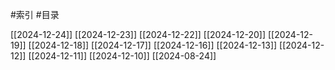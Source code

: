 #索引 #目录

[[2024-12-24]]
[[2024-12-23]]
[[2024-12-22]]
[[2024-12-20]]
[[2024-12-19]]
[[2024-12-18]]
[[2024-12-17]]
[[2024-12-16]]
[[2024-12-13]]
[[2024-12-12]]
[[2024-12-11]]
[[2024-12-10]]
[[2024-08-24]]
